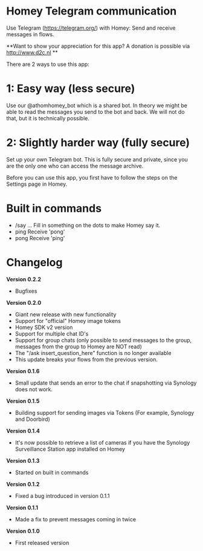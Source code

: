 # Homey Telegram communication

Use Telegram (https://telegram.org/) with Homey: Send and receive messages in flows.

**Want to show your appreciation for this app? A donation is possible via http://www.d2c.nl **

There are 2 ways to use this app:

# 1: Easy way (less secure)
Use our @athomhomey_bot which is a shared bot. In theory we might be able to read the messages you send to the bot and back. We will not do that, but it is technically possible.

# 2: Slightly harder way (fully secure)
Set up your own Telegram bot. This is fully secure and private, since you are the only one who can access the message archive.

Before you can use this app, you first have to follow the steps on the Settings page in Homey.

# Built in commands
- /say ...
Fill in something on the dots to make Homey say it.
- ping
Receive 'pong'
- pong
Receive 'ping'


# Changelog
**Version 0.2.2**
- Bugfixes

**Version 0.2.0**
- Giant new release with new functionality
- Support for "official" Homey image tokens
- Homey SDK v2 version
- Support for multiple chat ID's
- Support for group chats (only possible to send messages to the group, messages from the group to Homey are NOT read)
- The "/ask insert_question_here" function is no longer available
- This update breaks your flows from the previous version.

**Version 0.1.6** 
- Small update that sends an error to the chat if snapshotting via Synology does not work.

**Version 0.1.5** 
- Building support for sending images via Tokens (For example, Synology and Doorbird)

**Version 0.1.4** 
- It's now possible to retrieve a list of cameras if you have the Synology Surveillance Station app installed on Homey

**Version 0.1.3**
- Started on built in commands

**Version 0.1.2**
- Fixed a bug introduced in version 0.1.1

**Version 0.1.1**
- Made a fix to prevent messages coming in twice

**Version 0.1.0**
- First released version